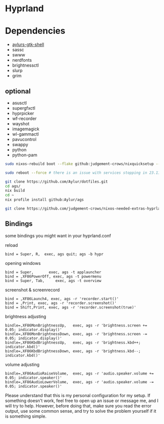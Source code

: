 # Hyprland

# Dependencies
- [aylurs-gtk-shell](https://github.com/Aylur/ags/wiki/installation)
- sassc
- swww
- nerdfonts
- brightnessctl
- slurp
- grim
## optional
- asusctl
- supergfxctl
- hyprpicker
- wf-recorder
- wayshot
- imagemagick
- wl-gammactl
- pavucontrol
- swappy
- python
- python-pam

```bash
sudo nixos-rebuild boot --flake github:judgement-crows/nixquicksetup --impure # impure allows the path /etc/nixos/configuration.nix to be evalutated remotely for install

sudo reboot --force # there is an issue with services stopping in 23.11 && 24.05pre (as of this edit)

git clone https://github.com/Aylur/dotfiles.git
cd ags/
nix build
cd ~
nix profile install github:Aylur/ags

git clone https://github.com/judgement-crows/nixos-needed-extras-hyprland
```

## Bindings
some bindings you might want in your hyprland.conf

reload
```
bind = Super, R,  exec, ags quit; ags -b hypr
```

opening windows
```
bind = Super,       exec, ags -t applauncher
bind = ,XF86PowerOff, exec, ags -t powermenu
bind = Super, Tab,     exec, ags -t overview
```

screenshot & screenrecord
```
bind = ,XF86Launch4, exec, ags -r 'recorder.start()'
bind = ,Print, exec, ags -r 'recorder.screenshot()'
bind = Shift,Print, exec, ags -r 'recorder.screenshot(true)'
```

brightness adjusting
```
bindle=,XF86MonBrightnessUp,   exec, ags -r 'brightness.screen += 0.05; indicator.display()'
bindle=,XF86MonBrightnessDown, exec, ags -r 'brightness.screen -= 0.05; indicator.display()'
bindle=,XF86KbdBrightnessUp,   exec, ags -r 'brightness.kbd++; indicator.kbd()'
bindle=,XF86KbdBrightnessDown, exec, ags -r 'brightness.kbd--; indicator.kbd()'
```

volume adjusting
```
bindle=,XF86AudioRaiseVolume,  exec, ags -r 'audio.speaker.volume += 0.05; indicator.speaker()'
bindle=,XF86AudioLowerVolume,  exec, ags -r 'audio.speaker.volume -= 0.05; indicator.speaker()'
```

Please understand that this is my personal configuration for my setup. If something doesn't work, feel free to open up an issue or message me, and I will try to help. However, before doing that, make sure you read the error output, use some common sense, and try to solve the problem yourself if it is something simple.
